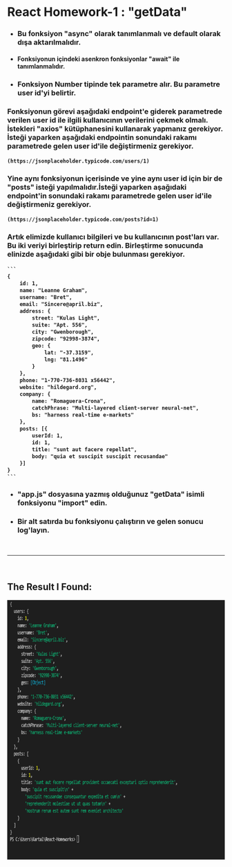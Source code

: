 # <strong> React Homework-1 : "getData"

* ### Bu fonksiyon **"async"** olarak tanımlanmalı ve default olarak dışa aktarılmalıdır. 

* #### Fonksiyonun içindeki asenkron fonksiyonlar **"await"** ile tanımlanmalıdır.
* ###  Fonksiyon **Number** tipinde tek parametre alır. Bu parametre **user id**'yi belirtir.

###  Fonksiyonun görevi aşağıdaki endpoint'e giderek parametrede verilen user id ile ilgili kullanıcının verilerini çekmek olmalı. İstekleri **"axios"** kütüphanesini kullanarak yapmanız gerekiyor. İsteği yaparken aşağıdaki endpointin sonundaki rakamı parametrede gelen user id'ile değiştirmeniz gerekiyor.


````
(https://jsonplaceholder.typicode.com/users/1)
````


### Yine aynı fonksiyonun içerisinde ve yine aynı user id için bir de "posts" isteği yapılmalıdır.İsteği yaparken aşağıdaki endpoint'in sonundaki rakamı parametrede gelen user id'ile değiştirmeniz gerekiyor.



````
(https://jsonplaceholder.typicode.com/posts?id=1)
````


###  Artık elimizde kullanıcı bilgileri ve bu kullanıcının post'ları var. Bu iki veriyi birleştirip <strong> return </strong> edin. Birleştirme sonucunda elinizde aşağıdaki gibi bir obje bulunması gerekiyor.


	```
	{
		id: 1,
		name: "Leanne Graham",
		username: "Bret",
		email: "Sincere@april.biz",
		address: {
			street: "Kulas Light",
			suite: "Apt. 556",
			city: "Gwenborough",
			zipcode: "92998-3874",
			geo: {
				lat: "-37.3159",
				lng: "81.1496"
			}
		},
		phone: "1-770-736-8031 x56442",
		website: "hildegard.org",
		company: {
			name: "Romaguera-Crona",
			catchPhrase: "Multi-layered client-server neural-net",
			bs: "harness real-time e-markets"
		},
		posts: [{
			userId: 1,
			id: 1,
			title: "sunt aut facere repellat",
			body: "quia et suscipit suscipit recusandae"
		}]
	}
	```

* ### "app.js" dosyasına yazmış olduğunuz "getData" isimli fonksiyonu "import" edin.

* ### Bir alt satırda bu fonksiyonu çalıştırın ve gelen sonucu log'layın.

<br>
<hr>
<br>

## <STRONG> The Result I Found:
<img src="../HomeWork1/assets/1.png" alt="my work" width="1200" height="600">
